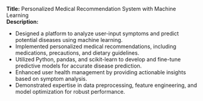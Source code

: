 **Title:** Personalized Medical Recommendation System with Machine Learning  
**Description:**  
- Designed a platform to analyze user-input symptoms and predict potential diseases using machine learning.  
- Implemented personalized medical recommendations, including medications, precautions, and dietary guidelines.  
- Utilized Python, pandas, and scikit-learn to develop and fine-tune predictive models for accurate disease prediction.  
- Enhanced user health management by providing actionable insights based on symptom analysis.  
- Demonstrated expertise in data preprocessing, feature engineering, and model optimization for robust performance.  
